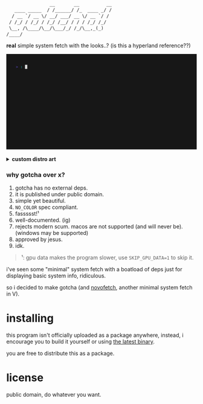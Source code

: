 ```
                __       __          __
   ____ _____  / /______/ /_  ____ _/ /
  / __ `/ __ \/ __/ ___/ __ \/ __ `/ / 
 / /_/ / /_/ / /_/ /__/ / / / /_/ /_/  
 \__, /\____/\__/\___/_/ /_/\__,_(_)   
/____/
```

**real** simple system fetch with the looks..? (is this a hyperland reference??)

![demo](/assets/demo.gif)

<details>
<summary><b>custom distro art</b></summary>
<img src="/assets/distros.gif" alt="distros demo" />
</details>


### why gotcha over x?

1. gotcha has no external deps.
2. it is published under public domain.
3. simple yet beautiful.
4. `NO_COLOR` spec compliant.
5. fassssst!¹
6. well-documented. (ig)
7. rejects modern scum. macos are not supported (and will never be). (windows may be supported)
8. approved by jesus.
9. idk.

> ¹: gpu data makes the program slower, use `SKIP_GPU_DATA=1` to skip it.

i've seen some "minimal" system fetch with a boatload of deps
just for displaying basic system info, ridiculous.

so i decided to make gotcha (and [novofetch](https://github.com/yehorovye/novofetch), another minimal
system fetch in V).

# installing

this program isn't officially uploaded as a package anywhere,
instead, i encourage you to build it yourself or using
[the latest binary](https://github.com/yehorovye/gotcha/releases).

you are free to distribute this as a package.

# license

public domain, do whatever you want.
